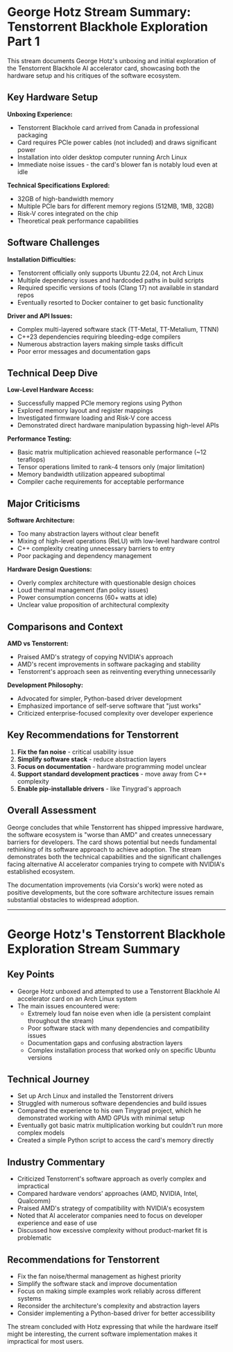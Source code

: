 # George Hotz Stream Summary: Tenstorrent Blackhole Exploration Part 1

This stream documents George Hotz's unboxing and initial exploration of the Tenstorrent Blackhole AI accelerator card, showcasing both the hardware setup and his critiques of the software ecosystem.

## Key Hardware Setup

**Unboxing Experience:**
- Tenstorrent Blackhole card arrived from Canada in professional packaging
- Card requires PCIe power cables (not included) and draws significant power
- Installation into older desktop computer running Arch Linux
- Immediate noise issues - the card's blower fan is notably loud even at idle

**Technical Specifications Explored:**
- 32GB of high-bandwidth memory
- Multiple PCIe bars for different memory regions (512MB, 1MB, 32GB)
- Risk-V cores integrated on the chip
- Theoretical peak performance capabilities

## Software Challenges

**Installation Difficulties:**
- Tenstorrent officially only supports Ubuntu 22.04, not Arch Linux
- Multiple dependency issues and hardcoded paths in build scripts
- Required specific versions of tools (Clang 17) not available in standard repos
- Eventually resorted to Docker container to get basic functionality

**Driver and API Issues:**
- Complex multi-layered software stack (TT-Metal, TT-Metalium, TTNN)
- C++23 dependencies requiring bleeding-edge compilers
- Numerous abstraction layers making simple tasks difficult
- Poor error messages and documentation gaps

## Technical Deep Dive

**Low-Level Hardware Access:**
- Successfully mapped PCIe memory regions using Python
- Explored memory layout and register mappings
- Investigated firmware loading and Risk-V core access
- Demonstrated direct hardware manipulation bypassing high-level APIs

**Performance Testing:**
- Basic matrix multiplication achieved reasonable performance (~12 teraflops)
- Tensor operations limited to rank-4 tensors only (major limitation)
- Memory bandwidth utilization appeared suboptimal
- Compiler cache requirements for acceptable performance

## Major Criticisms

**Software Architecture:**
- Too many abstraction layers without clear benefit
- Mixing of high-level operations (ReLU) with low-level hardware control
- C++ complexity creating unnecessary barriers to entry
- Poor packaging and dependency management

**Hardware Design Questions:**
- Overly complex architecture with questionable design choices
- Loud thermal management (fan policy issues)
- Power consumption concerns (60+ watts at idle)
- Unclear value proposition of architectural complexity

## Comparisons and Context

**AMD vs Tenstorrent:**
- Praised AMD's strategy of copying NVIDIA's approach
- AMD's recent improvements in software packaging and stability
- Tenstorrent's approach seen as reinventing everything unnecessarily

**Development Philosophy:**
- Advocated for simpler, Python-based driver development
- Emphasized importance of self-serve software that "just works"
- Criticized enterprise-focused complexity over developer experience

## Key Recommendations for Tenstorrent

1. **Fix the fan noise** - critical usability issue
2. **Simplify software stack** - reduce abstraction layers
3. **Focus on documentation** - hardware programming model unclear
4. **Support standard development practices** - move away from C++ complexity
5. **Enable pip-installable drivers** - like Tinygrad's approach

## Overall Assessment

George concludes that while Tenstorrent has shipped impressive hardware, the software ecosystem is "worse than AMD" and creates unnecessary barriers for developers. The card shows potential but needs fundamental rethinking of its software approach to achieve adoption. The stream demonstrates both the technical capabilities and the significant challenges facing alternative AI accelerator companies trying to compete with NVIDIA's established ecosystem.

The documentation improvements (via Corsix's work) were noted as positive developments, but the core software architecture issues remain substantial obstacles to widespread adoption.

---

# George Hotz's Tenstorrent Blackhole Exploration Stream Summary

## Key Points

- George Hotz unboxed and attempted to use a Tenstorrent Blackhole AI accelerator card on an Arch Linux system
- The main issues encountered were:
  - Extremely loud fan noise even when idle (a persistent complaint throughout the stream)
  - Poor software stack with many dependencies and compatibility issues
  - Documentation gaps and confusing abstraction layers
  - Complex installation process that worked only on specific Ubuntu versions

## Technical Journey

- Set up Arch Linux and installed the Tenstorrent drivers
- Struggled with numerous software dependencies and build issues
- Compared the experience to his own Tinygrad project, which he demonstrated working with AMD GPUs with minimal setup
- Eventually got basic matrix multiplication working but couldn't run more complex models
- Created a simple Python script to access the card's memory directly

## Industry Commentary

- Criticized Tenstorrent's software approach as overly complex and impractical
- Compared hardware vendors' approaches (AMD, NVIDIA, Intel, Qualcomm)
- Praised AMD's strategy of compatibility with NVIDIA's ecosystem
- Noted that AI accelerator companies need to focus on developer experience and ease of use
- Discussed how excessive complexity without product-market fit is problematic

## Recommendations for Tenstorrent

- Fix the fan noise/thermal management as highest priority
- Simplify the software stack and improve documentation
- Focus on making simple examples work reliably across different systems
- Reconsider the architecture's complexity and abstraction layers
- Consider implementing a Python-based driver for better accessibility

The stream concluded with Hotz expressing that while the hardware itself might be interesting, the current software implementation makes it impractical for most users.

